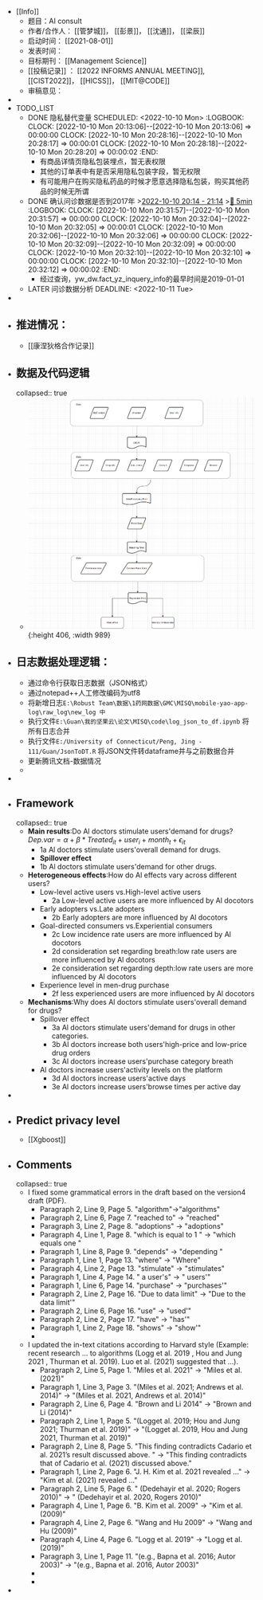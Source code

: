 - [[Info]]
	- 题目：AI consult
	- 作者/合作人： [[管梦城]]， [[彭景]]， [[沈通]]， [[梁辰]]
	- 启动时间： [[2021-08-01]]
	- 发表时间：
	- 目标期刊： [[Management Science]]
	- [[投稿记录]] ： [[2022 INFORMS ANNUAL MEETING]], [[CIST2022]]， [[HICSS]]， [[MIT@CODE]]
	- 审稿意见：
-
- TODO_LIST
	- DONE 隐私替代变量
	  SCHEDULED: <2022-10-10 Mon>
	  :LOGBOOK:
	  CLOCK: [2022-10-10 Mon 20:13:06]--[2022-10-10 Mon 20:13:06] =>  00:00:00
	  CLOCK: [2022-10-10 Mon 20:28:16]--[2022-10-10 Mon 20:28:17] =>  00:00:01
	  CLOCK: [2022-10-10 Mon 20:28:18]--[2022-10-10 Mon 20:28:20] =>  00:00:02
	  :END:
		- 有商品详情页隐私包装埋点，暂无表权限
		- 其他的订单表中有是否采用隐私包装字段，暂无权限
		- 有可能用户在购买隐私药品的时候才愿意选择隐私包装，购买其他药品的时候无所谓
	- DONE 确认问诊数据是否到2017年 >[2022-10-10 20:14 - 21:14](#agenda://?start=1665404075000&end=1665407675000&allDay=false) >[🍅 5min](#agenda-pomo://?t=p-1665405344370-286)
	  :LOGBOOK:
	  CLOCK: [2022-10-10 Mon 20:31:57]--[2022-10-10 Mon 20:31:57] =>  00:00:00
	  CLOCK: [2022-10-10 Mon 20:32:04]--[2022-10-10 Mon 20:32:05] =>  00:00:01
	  CLOCK: [2022-10-10 Mon 20:32:06]--[2022-10-10 Mon 20:32:06] =>  00:00:00
	  CLOCK: [2022-10-10 Mon 20:32:09]--[2022-10-10 Mon 20:32:09] =>  00:00:00
	  CLOCK: [2022-10-10 Mon 20:32:10]--[2022-10-10 Mon 20:32:10] =>  00:00:00
	  CLOCK: [2022-10-10 Mon 20:32:10]--[2022-10-10 Mon 20:32:12] =>  00:00:02
	  :END:
		- 经过查询，yw_dw.fact_yz_inquery_info的最早时间是2019-01-01
	- LATER 问诊数据分析
	  DEADLINE: <2022-10-11 Tue>
-
- ## 推进情况：
	- [[康涅狄格合作记录]]
- ## 数据及代码逻辑
  collapsed:: true
	- ![Pasted image 20220427134205.png](../assets/Pasted_image_20220427134205_1651719516136_0.png){:height 406, :width 989}
- ## 日志数据处理逻辑：
	- 通过命令行获取日志数据（JSON格式）
	- 通过notepad++人工修改编码为utf8
	- 将新增日志`E:\Robust Team\数据\1药网数据\GMC\MISQ\mobile-yao-app-log\raw_log\new_log 中`
	- 执行文件`E:\Guan\我的坚果云\论文\MISQ\code\log_json_to_df.ipynb` 将所有日志合并
	- 执行文件`E:/University of Connecticut/Peng, Jing - 111/Guan/JsonToDT.R` 将JSON文件转dataframe并与之前数据合并
	- 更新腾讯文档-数据情况
	-
-
- ## Framework
  collapsed:: true
	- **Main results**:Do Al doctors stimulate users'demand for drugs?  $Dep.var = \alpha + \beta*Treated_{it} + user_i + month_t + \epsilon_{it}$
		- 1a Al doctors stimulate users'overall demand for drugs.
		- **Spillover effect**
		- 1b Al doctors stimulate users'demand for other drugs.
	- **Heterogeneous effects**:How do Al effects vary across different users?
		- Low-level active users vs.High-level active users
			- 2a Low-level active users are more influenced by Al docotors
		- Early adopters vs.Late adopters
			- 2b Early adopters are more influenced by Al docotors
		- Goal-directed consumers vs.Experiential consumers
			- 2c Low incidence rate users are more influenced by Al docotors
			- 2d consideration set regarding breath:low rate users are more influenced by Al docotors
			- 2e consideration set regarding depth:low rate users are more influenced by Al docotors
		- Experience level in men-drug purchase
			- 2f less experienced users are more influenced by Al docotors
	- **Mechanisms**:Why does Al doctors stimulate users'overall demand for drugs?
		- Spillover effect
			- 3a Al doctors stimulate users'demand for drugs in other categories.
			- 3b Al doctors increase both users'high-price and low-price drug orders
			- 3c Al doctors increase users'purchase category breath
		- Al doctors increase users'activity levels on the platform
			- 3d Al doctors increase users'active days
			- 3e Al doctors increase users'browse times per active day
-
- ## Predict privacy level
	- [[Xgboost]]
- ## Comments
  collapsed:: true
	- I fixed some grammatical errors in the draft based on the version4 draft (PDF).
		- Paragraph 2, Line 9, Page 5.  "algorithm"->"algorithms"
		- Paragraph 2, Line 6, Page 7. "reached to" -> "reached"
		- Paragraph 3, Line 2, Page 8. "adoptions" -> "adoptions"
		- Paragraph 4, Line 1, Page 8. "which is equal to 1 " -> "which equals one "
		- Paragraph 1, Line 8, Page 9. "depends" -> "depending "
		- Paragraph 1, Line 1, Page 13. "where" -> "Where"
		- Paragraph 4, Line 2, Page 13. "stimulate" -> "stimulates"
		- Paragraph 1, Line 4, Page 14. " a user's" -> " users'"
		- Paragraph 1, Line 6, Page 14. "purchase" -> "purchases'"
		- Paragraph 2, Line 2, Page 16. "Due to data limit" -> "Due to the data limit'"
		- Paragraph 2, Line 6, Page 16. "use" -> "used'"
		- Paragraph 2, Line 2, Page 17. "have" -> "has'"
		- Paragraph 1, Line 2, Page 18. "shows" -> "show'"
		-
	- I updated the in-text citations according to Harvard style (Example: recent research ... to algorithms (Logg et al. 2019 , Hou and Jung 2021 , Thurman et al. 2019). Luo et al. (2021) suggested that ...).
		- Paragraph 2, Line 5, Page 1. "Miles et al. 2021" -> "Miles et al. (2021)"
		- Paragraph 1, Line 3, Page 3. "(Miles et al. 2021; Andrews et al. 2014)" -> "(Miles et al. 2021, Andrews et al. 2014)"
		- Paragraph 2, Line 6, Page 4. "Brown and Li 2014" -> "Brown and Li (2014)"
		- Paragraph 2, Line 1, Page 5. "(Logget al. 2019; Hou and Jung 2021; Thurman et al. 2019)" -> "(Logget al. 2019, Hou and Jung 2021, Thurman et al. 2019)"
		- Paragraph 2, Line 8, Page 5.  "This finding contradicts Cadario et al. 2021’s result discussed above. " -> "This finding contradicts that of Cadario et al. (2021) discussed above."
		- Paragraph 1, Line 2, Page 6.  "J. H. Kim et al. 2021 revealed ..." -> "Kim et al. (2021) revealed ..."
		- Paragraph 2, Line 5, Page 6. " (Dedehayir et al. 2020; Rogers 2010)" -> " (Dedehayir et al. 2020, Rogers 2010)"
		- Paragraph 4, Line 1, Page 6. "B. Kim et al. 2009" -> "Kim et al. (2009)"
		- Paragraph 4, Line 2, Page 6. "Wang and Hu 2009" -> "Wang and Hu (2009)"
		- Paragraph 4, Line 4, Page 6. "Logg et al. 2019" -> "Logg et al. (2019)"
		- Paragraph 3, Line 1, Page 11. "(e.g., Bapna et al. 2016; Autor 2003)" -> "(e.g., Bapna et al. 2016, Autor 2003)"
		-
		-
-